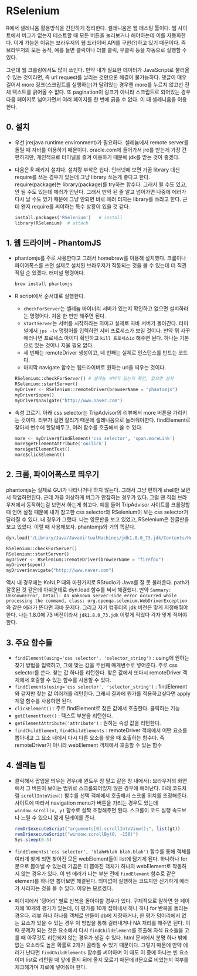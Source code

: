 # RSelenium

R에서 셀레니움 활용방식을 간단하게 정리한다. 셀레니움은 웹 테스팅 툴이다. 웹 사이트에서 버그가 없는지 테스트할 때 모든 버튼을 눌러보거나 해야하는데 이를 자동화한다. 이게 가능한 이유는 브라우저의 웹 드라이버 API를 구현(?)하고 있기 때문이다. 즉 브라우저의 모든 동작, 예를 들면 클릭이나 더블 클릭, 우클릭 등을 자동으로 실행할 수 있다. 

그런데 웹 크롤링에서도 많이 쓰인다. 만약 내가 필요한 데이터가 JavaScript로 불러올 수 있는 것이라면, 즉 url request를 날리는 것만으론 해결이 불가능하다. 댓글이 매우 길어서 more 링크(스크립트를 실행하는)가 달려있는 경우엔 more를 누르지 않고선 전체 텍스트를 긁어올 수 없다. 또 pagination이 링크가 아니라 스크립트로 되어있는 경우 다음 페이지로 넘어가면서 여러 페이지를 한 번에 긁을 수 없다. 이 때 셀레니움을 이용한다.

## 0. 설치

- 우선 jre(java runtime environment)가 필요하다. 셀레늄에서 remote server를 돌릴 때 자바를 이용하기 때문이다. oracle.com에 들어가서 jre를 받는게 가장 간편하지만, 개인적으로 터미널을 즐겨 이용하기 때문에 jdk를 받는 것이 좋겠다.
- 다음은 R 패키지 설치다. 설치랑 부착은 쉽다. 인터넷에 보면 가끔 library 대신 require를 쓰는 경우가 있는데 그냥 library 쓰는게 좋다고 한다. require(package)는 library(package)를 try하는 함수다. 그래서 될 수도 있고, 안 될 수도 있는데 에러가 안난다. 그래서 만약 된 줄 알고 넘어가면 나중에 에러가 다시 날 수도 있기 때문에 그냥 안되면 바로 에러 터지는 library를 쓰라고 한다. 근데 왠지 require를 써야하는 특수 상황이 있을 것 같다.

    ```py
    install.packages('RSelenium')   # install
    library(RSelenium)  # attach
    ```

## 1. 웹 드라이버 - PhantomJS

- phantomjs를 주로 사용한다고 그래서 homebrew를 이용해 설치했다. 크롬이나 파이어폭스를 쓰면 실제로 설치된 브라우저가 작동되는 것을 볼 수 있는데 더 직관적일 순 있겠다. 터미널 명령어다.

    ```sh
    brew install phantomjs
    ```

- R script에서 순서대로 실행한다.
    + `checkForServer`는 셀레늄 바이너리 서버가 있는지 확인하고 없으면 설치하라는 명령어다. 처음 한 번만 해주면 된다.
    + `startServer`는 서버를 시작하라는 의미고 실제로 자바 서버가 돌아간다. 터미널에서 `jps -lv` 명령어를 입력하면 서버 프로세스가 보일 것이다. 만약 뭐 자꾸 에러나면 프로세스 아이디 확인하고 `kill 프로세스id` 해주면 된다. 하나는 기본으로 있는 것이니 지울 필요 없다.
    + 세 번째는 remoteDriver 생성이고, 네 번째는 실제로 인스턴스를 만드는 코드다.
    + 마지막 navigate 함수는 웹드라이버로 원하는 url을 띄우는 것이다.

    ```py
    RSelenium::checkForServer() # 셀레늄 서버가 있는지 확인, 없으면 설치
    RSelenium::startServer()
    myDriver <- RSelenium::remoteDriver(browserName = "phantomjs")
    myDriver$open()
    myDriver$navigate("http://www.naver.com")
    ```

- 속성 고르기. 아래 css selector는 TripAdvisor의 리뷰에서 more 버튼을 가리키는 것이다. 리뷰가 길면 잘리기 때문에 셀레니움으로 눌러줘야한다. findElement로 찾아서 변수에 할당해두고, 여러 함수를 호출해서 쓸 수 있다.

    ```py
    more <- myDriver$findElement('css selector', 'span.moreLink')
    more$getElementAttribute('onclick')
    more$getElementText()
    more$clickElement()
    ```

## 2. 크롬, 파이어폭스로 띄우기

phantomjs는 실제로 GUI가 나타나거나 하지 않는다. 그래서 그냥 편하게 shell만 보면서 작업하면된다. 근데 가끔 이상하게 버그가 안잡히는 경우가 있다. 그럴 땐 직접 브라우저에서 동작하는걸 보면서 하는게 최고다. 예를 들어 TripAdvisor 사이트를 크롤링할 때 언어 설정 때문에 내가 참고한 css selector와 RSelenium이 보는 css selector가 달라질 수 있다. 내 경우가 그랬다. 나는 영문판을 보고 있었고, RSelenium은 한글판을 보고 있었다. 이럴 때 사용해보자. phantomjs와 거의 똑같다.

```py
dyn.load('/Library/Java/JavaVirtualMachines/jdk1.8.0_73.jdk/Contents/Home/jre/lib/server/libjvm.dylib')

RSelenium::checkForServer()
RSelenium::startServer()
myDriver <- RSelenium::remoteDriver(browserName = "firefox")
myDriver$open()
myDriver$navigate("http://www.naver.com")
```

역시 내 경우에는 KoNLP 때와 마찬가지로 RStudio가 Java를 잘 못 불러온다. path가 잘못된 것 같은데 아쉬운데로 dyn.load 함수를 써서 해결했다. 만약 `Summary: UnknownError, Detail: An unknown server-side error occurred while processing the command, class: org.openqa.selenium.WebDriverException`와 같은 에러가 뜬다면 자바 문제다. 그리고 자기 컴퓨터의 jdk 버전은 맞게 지정해줘야한다. 나는 1.8.0에 73 버전이라서 `jdk1.8.0_73.jdk` 이렇게 적었다 각자 맞게 적어야 한다. 

## 3. 주요 함수들

- `findElement(using='css selector', 'selector_string')` : using에 원하는 찾기 방법을 입력하고, 그에 맞는 값을 두번째 매개변수로 넣어준다. 주로 css selector를 쓴다. 찾는 값 하나를 리턴한다. 찾은 값에서 또다시 remoteDriver 객체에서 호출할 수 있는 함수를 사용할 수 있다.
- `findElements(using='css selector', 'selector_string')` : findElement와 같지만 찾는 값 여러개를 리턴한다. 그래서 결과에 뭔가를 적용하고싶다면 apply 계열 함수를 사용하면 된다.
- `clickElement()` : 주로 findElement로 찾은 값에서 호출한다. 클릭하는 기능
- `getElementText()` : 텍스트 부분을 리턴한다.
- `getElementAttribute('attribute')` : 원하는 속성 값을 리턴한다.
- `findChildElement`, `findChildElements` : remoteDriver 객체에서 어떤 요소를 뽑아내고 그 요소 내에서 다시 다른 요소를 찾을 때 호출하는 함수다. 즉 remoteDriver가 아니라 webElement 객체에서 호출할 수 있는 함수

## 4. 셀레늄 팁

- 클릭해서 팝업을 띄우는 경우(새 윈도우 창 말고 같은 창 내에서): 브라우저의 화면에서 그 버튼이 보이는 범위로 스크롤되어있지 않은 경우에 에러난다. 아래 코드처럼 `scrollIntoView()` 함수를 선택 객체에서 호출해서 스크롤 위치를 조정해준다. 사이트에 따라서 navigation menu가 버튼을 가리는 경우도 있는데 `window.scroll(x, y)` 함수로 살짝 조정해주면 된다. 스크롤이 코드 실행 속도보다 느릴 수 있으니 짧게 딜레이를 준다.

    ```js
    remDr$executeScript("arguments[0].scrollIntoView();", list(gt))
    remDr$executeScript("window.scrollBy(0, -150)")
    Sys.sleep(0.5)
    ```

- `findElements('css selector', 'blah#blah blah.blah')` 함수를 통해 객체를 여러개 찾게 되면 찾아진 모든 webElement들이 list에 담기게 된다. 하나하나 for 문으로 뽑아낼 수 있는데 가끔은 이 뽑아진 객체가 하나의 webElement로 작동하지 않는 경우가 있다. 이 땐 에러가 나는 부분 전에 `findElement` 함수로 같은 element를 하나만 뽑아보면 해결된다. 의미없이 실행하는 코드지만 신기하게 에러가 사라지는 것을 볼 수 있다. 이유는 모르겠다.
- 페이지에서 '덩어리' 별로 반복을 돌아야할 경우가 있다. 구체적으로 말하면 한 페이지에 10개의 평가가 있는데, 이 평가를 10개 잡아내서 하나 하나 for 반복을 돌리는 경우다. 리뷰 하나 하나를 객체로 만들어 db에 저장하거나, 한 평가 덩어리에서 없는 요소가 있을 수 있는 경우 이 방법을 통해 걸러내거나 NA 처리를 해주면 된다. 이 때 문제가 되는 것은 요소에서 다시 `findChildElement`를 호출해 자식 요소들을 고를 때 아무것도 리턴되지 않는 경우가 생길 수 있다. html 문서에서 분명 하나 밖에 없는 요소라도 높은 확률로 2개가 골라질 수 있기 때문이다. 그렇기 때문에 만약 에러가 난다면 `findChildElements` 함수를 써야하며 이 때도 이 중에 하나는 빈 요소이며 list로 리턴될 때 앞에 올지 뒤에 올지 모르기 때문에 if문으로 비었는지 여부를 체크해가며 자료에 넣어줘야 한다.
